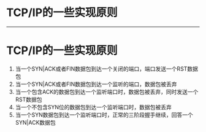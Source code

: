 # TCP/IP的一些实现原则
--------

# TCP/IP的一些实现原则
1. 当一个SYN|ACK或者FIN数据包到达一个关闭的端口，端口发送一个RST数据包
2. 当一个SYN|ACK或者FIN数据包到达一个监听的端口，数据包被丢弃
3. 当一个包含ACK的数据包到达一个监听端口时，数据包被丢弃，同时发送一个RST数据包
4. 当一个不包含SYN位的数据包到达一个监听端口时，数据包被丢弃
5. 当一个SYN数据包到达一个监听端口时，正常的三阶段握手继续，回答一个SYN|ACK数据包
